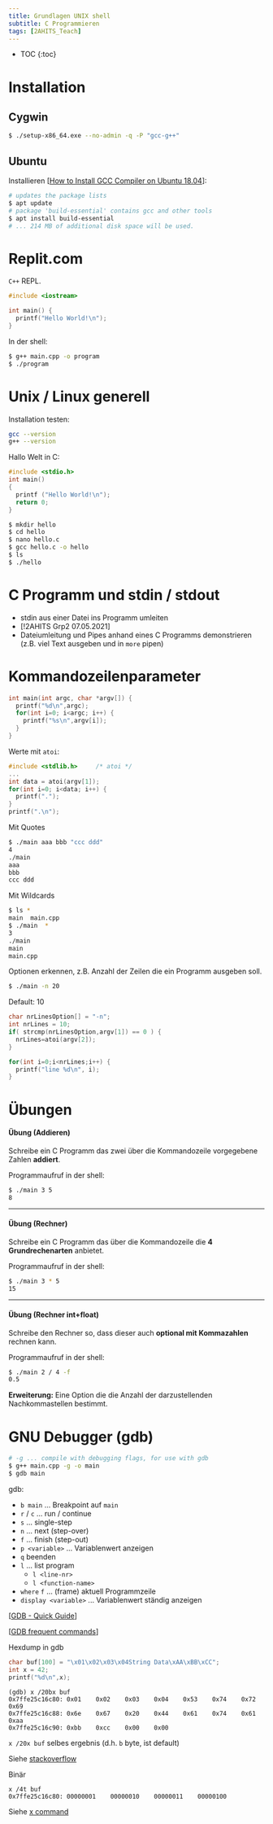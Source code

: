 ```yaml
---
title: Grundlagen UNIX shell
subtitle: C Programmieren
tags: [2AHITS_Teach]
---
```


* TOC
{:toc}

# Installation

## Cygwin

```bash
$ ./setup-x86_64.exe --no-admin -q -P "gcc-g++"
```



## Ubuntu

Installieren [[How to Install GCC Compiler on Ubuntu 18.04](https://linuxize.com/post/how-to-install-gcc-compiler-on-ubuntu-18-04/)]:

```bash
# updates the package lists
$ apt update
# package 'build-essential' contains gcc and other tools
$ apt install build-essential
# ... 214 MB of additional disk space will be used.
```



# Replit.com

`C++` REPL. 

```c++
#include <iostream>

int main() {
  printf("Hello World!\n");
}
```

In der shell:

```bash
$ g++ main.cpp -o program
$ ./program
```



# Unix / Linux generell

Installation testen:

```bash
gcc --version
g++ --version
```

Hallo Welt in C:

```c
#include <stdio.h>
int main()
{
  printf ("Hello World!\n");
  return 0;
}
```

```bash
$ mkdir hello
$ cd hello
$ nano hello.c
$ gcc hello.c -o hello
$ ls
$ ./hello
```





# C Programm und stdin / stdout


- stdin aus einer Datei ins Programm umleiten
- [!2AHITS Grp2 07.05.2021]
- Dateiumleitung und Pipes anhand eines C Programms demonstrieren (z.B. viel Text ausgeben und in `more` pipen)



# Kommandozeilenparameter

```c++
int main(int argc, char *argv[]) {
  printf("%d\n",argc);
  for(int i=0; i<argc; i++) {
    printf("%s\n",argv[i]);
  }
}
```



Werte mit `atoi`:

```c++
#include <stdlib.h>     /* atoi */
...
int data = atoi(argv[1]);
for(int i=0; i<data; i++) {
  printf(".");
}
printf(".\n");
```



Mit Quotes

```bash
$ ./main aaa bbb "ccc ddd"
4
./main
aaa
bbb
ccc ddd
```



Mit Wildcards

```bash
$ ls *
main  main.cpp
$ ./main  *
3
./main
main
main.cpp
```

Optionen erkennen, z.B. Anzahl der Zeilen die ein Programm ausgeben soll.

```bash
$ ./main -n 20
```

Default: 10

```c++
char nrLinesOption[] = "-n";
int nrLines = 10;  
if( strcmp(nrLinesOption,argv[1]) == 0 ) {
  nrLines=atoi(argv[2]);
}

for(int i=0;i<nrLines;i++) {
  printf("line %d\n", i);
}
```



# Übungen

#### Übung (Addieren)

Schreibe ein C Programm das zwei über die Kommandozeile vorgegebene Zahlen **addiert**. 

Programmaufruf in der shell:

```bash
$ ./main 3 5
8
```



---

#### Übung (Rechner)

Schreibe ein C Programm das über die Kommandozeile die **4 Grundrechenarten** anbietet. 

Programmaufruf in der shell:

```bash
$ ./main 3 * 5
15
```



---

#### Übung (Rechner int+float)

Schreibe den Rechner so, dass dieser auch **optional mit Kommazahlen** rechnen kann.

Programmaufruf in der shell:

```bash
$ ./main 2 / 4 -f
0.5
```

**Erweiterung:** Eine Option die die Anzahl der darzustellenden Nachkommastellen bestimmt.



# GNU Debugger (gdb)

```bash
# -g ... compile with debugging flags, for use with gdb
$ g++ main.cpp -g -o main
$ gdb main
```

gdb:

- `b main` ... Breakpoint auf `main`
- `r` /  `c`  ... run / continue
- `s` ... single-step
- `n` ... next (step-over)
- `f`  ... finish (step-out)
- `p <variable>` ... Variablenwert anzeigen
- `q` beenden
- `l` ... list program
  - `l <line-nr>`
  - `l <function-name>`
- `where` `f` ... (frame) aktuell Programmzeile
- `display <variable>` ... Variablenwert ständig anzeigen

[[GDB - Quick Guide](https://www.tutorialspoint.com/gnu_debugger/gdb_quick_guide.htm)]

[[GDB frequent commands](https://www.tutorialspoint.com/gnu_debugger/gdb_commands.htm)]



Hexdump in gdb

```c++
char buf[100] = "\x01\x02\x03\x04String Data\xAA\xBB\xCC";
int x = 42;
printf("%d\n",x);

```

```
(gdb) x /20bx buf
0x7ffe25c16c80: 0x01    0x02    0x03    0x04    0x53    0x74    0x72    0x69
0x7ffe25c16c88: 0x6e    0x67    0x20    0x44    0x61    0x74    0x61    0xaa
0x7ffe25c16c90: 0xbb    0xcc    0x00    0x00
```

`x /20x buf` selbes ergebnis (d.h. `b` byte, ist default)



Siehe [stackoverflow](https://stackoverflow.com/questions/9233095/memory-dump-formatted-like-xxd-from-gdb)

Binär

```
x /4t buf
0x7ffe25c16c80: 00000001    00000010    00000011    00000100
```

Siehe [x command](https://visualgdb.com/gdbreference/commands/x)

